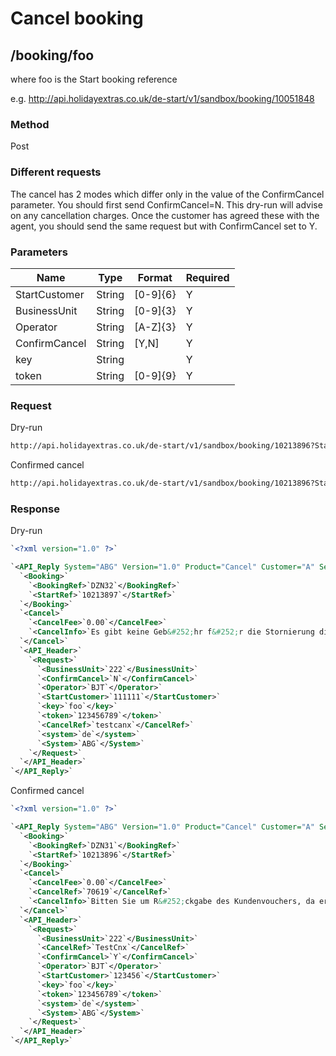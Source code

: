 # Cancel booking

## /booking/foo

where foo is the Start booking reference

e.g. http://api.holidayextras.co.uk/de-start/v1/sandbox/booking/10051848



### Method

Post



### Different requests

The cancel has 2 modes which differ only in the value of the ConfirmCancel parameter. You should first send ConfirmCancel=N. This dry-run will advise on any cancellation charges. Once the customer has agreed these with the agent, you should send the same request but with ConfirmCancel set to Y.


### Parameters

 | Name          | Type   | Format   | Required | 
 | ----          | ----   | ------   | -------- | 
 | StartCustomer | String | [0-9]{6} | Y        | 
 | BusinessUnit  | String | [0-9]{3} | Y        | 
 | Operator      | String | [A-Z]{3} | Y        | 
 | ConfirmCancel | String | [Y,N]    | Y        | 
 | key           | String |          | Y        | 
 | token         | String | [0-9]{9} | Y        | 





### Request

Dry-run
```html
http://api.holidayextras.co.uk/de-start/v1/sandbox/booking/10213896?StartCustomer=111111&BusinessUnit=222&Operator=BJT&key=mytestkey&ConfirmCancel=N&CancelRef=TestCnx
```

Confirmed cancel
```html
http://api.holidayextras.co.uk/de-start/v1/sandbox/booking/10213896?StartCustomer=111111&BusinessUnit=222&Operator=BJT&key=mytestkey&CancelRef=HolidayCancelled&ConfirmCancel=Y
```



### Response

Dry-run
```xml
`<?xml version="1.0" ?>`

`<API_Reply System="ABG" Version="1.0" Product="Cancel" Customer="A" Session="123456789" RequestCode="9" Result="OK">`
  `<Booking>`
    `<BookingRef>`DZN32`</BookingRef>`
    `<StartRef>`10213897`</StartRef>`
  `</Booking>`
  `<Cancel>`
    `<CancelFee>`0.00`</CancelFee>`
    `<CancelInfo>`Es gibt keine Geb&#252;hr f&#252;r die Stornierung dieser Buchung`</CancelInfo>`
  `</Cancel>`
  `<API_Header>`
    `<Request>`
      `<BusinessUnit>`222`</BusinessUnit>`
      `<ConfirmCancel>`N`</ConfirmCancel>`
      `<Operator>`BJT`</Operator>`
      `<StartCustomer>`111111`</StartCustomer>`
      `<key>`foo`</key>`
      `<token>`123456789`</token>`
      `<CancelRef>`testcanx`</CancelRef>`
      `<system>`de`</system>`
      `<System>`ABG`</System>`
    `</Request>`
  `</API_Header>`
`</API_Reply>`
```

Confirmed cancel
```xml
`<?xml version="1.0" ?>`

`<API_Reply System="ABG" Version="1.0" Product="Cancel" Customer="A" Session="123456789" RequestCode="9" Result="OK">`
  `<Booking>`
    `<BookingRef>`DZN31`</BookingRef>`
    `<StartRef>`10213896`</StartRef>`
  `</Booking>`
  `<Cancel>`
    `<CancelFee>`0.00`</CancelFee>`
    `<CancelRef>`70619`</CancelRef>`
    `<CancelInfo>`Bitten Sie um R&#252;ckgabe des Kundenvouchers, da er seine G&#252;ltigkeit nicht verliert`</CancelInfo>`
  `</Cancel>`
  `<API_Header>`
    `<Request>`
      `<BusinessUnit>`222`</BusinessUnit>`
      `<CancelRef>`TestCnx`</CancelRef>`
      `<ConfirmCancel>`Y`</ConfirmCancel>`
      `<Operator>`BJT`</Operator>`
      `<StartCustomer>`123456`</StartCustomer>`
      `<key>`foo`</key>`
      `<token>`123456789`</token>`
      `<system>`de`</system>`
      `<System>`ABG`</System>`
    `</Request>`
  `</API_Header>`
`</API_Reply>`
```

